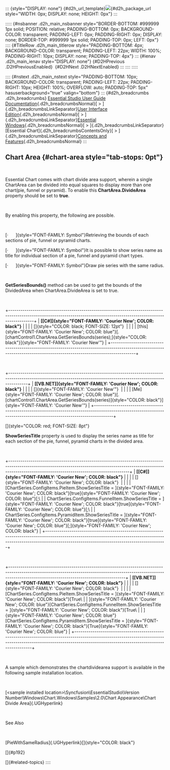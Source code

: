 ::: {style="DISPLAY: none"}
[](ms-xhelp:///?Id=d2h_url_template){#d2h_url_template}![](!package_url!){#d2h_package_url style="WIDTH: 0px; DISPLAY: none; HEIGHT: 0px"}
:::

::::: {#nsbanner .d2h_main_nsbanner style="BORDER-BOTTOM: #999999 1px solid; POSITION: relative; PADDING-BOTTOM: 0px; BACKGROUND-COLOR: transparent; PADDING-LEFT: 0px; PADDING-RIGHT: 0px; DISPLAY: none; BORDER-TOP: #999999 1px solid; PADDING-TOP: 0px; LEFT: 0px"}
:::: {#TitleRow .d2h_main_titlerow style="PADDING-BOTTOM: 4px; BACKGROUND-COLOR: transparent; PADDING-LEFT: 22px; WIDTH: 100%; PADDING-RIGHT: 10px; DISPLAY: none; PADDING-TOP: 4px"}
::: {#ienav .d2h_main_ienav style="DISPLAY: none"}
[](ms-xhelp:///?Id=0f9ea29f-1949-43ff-8a4f-fd1479411f90){#D2HPrevious .D2HPreviousEnabled}  [](ms-xhelp:///?Id=26574a97-1fe1-4f3d-803d-3a7568072747){#D2HNext .D2HNextEnabled}
:::
::::
:::::

:::: {#nstext .d2h_main_nstext style="PADDING-BOTTOM: 10px; BACKGROUND-COLOR: transparent; PADDING-LEFT: 22px; PADDING-RIGHT: 10px; HEIGHT: 100%; OVERFLOW: auto; PADDING-TOP: 5px" hasuserbackground="true" valign="bottom"}
::: {#d2h_breadcrumbs .d2h_breadcrumbs}
[Essential Studio User Guide Documentation](ms-xhelp:///?Id=12457748-09e3-4d74-a240-8e049cedf030){.d2h_breadcrumbsNormal}[ \> ]{.d2h_breadcrumbsLinkSeparator}[User Interface Edition](ms-xhelp:///?Id=c29296b7-531c-413b-a0ec-488ca1f7f669){.d2h_breadcrumbsNormal}[ \> ]{.d2h_breadcrumbsLinkSeparator}[Essential Windows](ms-xhelp:///?Id=e60759d8-47a4-4570-9d7a-16a68d63f2ea){.d2h_breadcrumbsNormal}[ \> ]{.d2h_breadcrumbsLinkSeparator}[Essential Chart]{.d2h_breadcrumbsContentsOnly}[ \> ]{.d2h_breadcrumbsLinkSeparator}[Concepts and Features](ms-xhelp:///?Id=71321e9c-336c-4c1c-a127-be9f135ad4bb){.d2h_breadcrumbsNormal}
:::

## Chart Area {#chart-area style="tab-stops: 0pt"}

 

Essential Chart comes with chart divide area support, wherein a single ChartArea can be divided into equal squares to display more than one chart(pie, funnel or pyramid). To enable this **ChartArea.DivideArea** property should be set to **true**.

 

By enabling this property, the following are possible.

 

[·      ]{style="FONT-FAMILY: Symbol"}Retrieving the bounds of each sections of pie, funnel or pyramid charts.

[·      ]{style="FONT-FAMILY: Symbol"}It is possible to show series name as title for individual section of a pie, funnel and pyramid chart types.

[·      ]{style="FONT-FAMILY: Symbol"}Draw pie series with the same radius.

 

**GetSeriesBounds()** method can be used to get the bounds of the DividedArea when ChartArea.DivideArea is set to true.

 

+------------------------------------------------------------------------------------------------------------------------------------------------------------------------+
| **[\[C#\]]{style="FONT-FAMILY: 'Courier New'; COLOR: black"}**                                                                                                         |
|                                                                                                                                                                        |
| []{style="COLOR: black; FONT-SIZE: 12pt"}                                                                                                                              |
|                                                                                                                                                                        |
| [this]{style="FONT-FAMILY: 'Courier New'; COLOR: blue"}[.[chartControl1.ChartArea.GetSeriesBounds(series);]{style="COLOR: black"}]{style="FONT-FAMILY: 'Courier New'"} |
+------------------------------------------------------------------------------------------------------------------------------------------------------------------------+

 

+---------------------------------------------------------------------------------------------------------------------------------------------------------------------+
| **[\[VB.NET\]]{style="FONT-FAMILY: 'Courier New'; COLOR: black"}**                                                                                                  |
|                                                                                                                                                                     |
| []{style="FONT-FAMILY: 'Courier New'"}                                                                                                                              |
|                                                                                                                                                                     |
| [Me]{style="FONT-FAMILY: 'Courier New'; COLOR: blue"}[.[chartControl1.ChartArea.GetSeriesBounds(series)]{style="COLOR: black"}]{style="FONT-FAMILY: 'Courier New'"} |
+---------------------------------------------------------------------------------------------------------------------------------------------------------------------+

[]{style="COLOR: red; FONT-SIZE: 8pt"} 

**ShowSeriesTitle** property is used to display the series name as title for each section of the pie, funnel, pyramid charts in the divided area.

 

+-----------------------------------------------------------------------------------------------------------------------------------------------------------------------------------------------------------------------+
| **[\[C#\]]{style="FONT-FAMILY: 'Courier New'; COLOR: black"}**                                                                                                                                                        |
|                                                                                                                                                                                                                       |
| []{style="FONT-FAMILY: 'Courier New'; COLOR: black"}                                                                                                                                                                  |
|                                                                                                                                                                                                                       |
| [ChartSeries.ConfigItems.PieItem.ShowSeriesTitle = ]{style="FONT-FAMILY: 'Courier New'; COLOR: black"}[true]{style="FONT-FAMILY: 'Courier New'; COLOR: blue"}[;\                                                      |
| ChartSeries.ConfigItems.FunnelItem.ShowSeriesTitle = ]{style="FONT-FAMILY: 'Courier New'; COLOR: black"}[true]{style="FONT-FAMILY: 'Courier New'; COLOR: blue"}[;\                                                    |
| ChartSeries.ConfigItems.PyramidItem.ShowSeriesTitle = ]{style="FONT-FAMILY: 'Courier New'; COLOR: black"}[true]{style="FONT-FAMILY: 'Courier New'; COLOR: blue"}[;]{style="FONT-FAMILY: 'Courier New'; COLOR: black"} |
+-----------------------------------------------------------------------------------------------------------------------------------------------------------------------------------------------------------------------+

 

+---------------------------------------------------------------------------------------------------------------------------------------------------------------------------------------------------------------------+
| **[\[VB.NET\]]{style="FONT-FAMILY: 'Courier New'; COLOR: black"}**                                                                                                                                                  |
|                                                                                                                                                                                                                     |
| []{style="FONT-FAMILY: 'Courier New'; COLOR: black"}                                                                                                                                                                |
|                                                                                                                                                                                                                     |
| [ChartSeries.ConfigItems.PieItem.ShowSeriesTitle = ]{style="FONT-FAMILY: 'Courier New'; COLOR: black"}[True\                                                                                                        |
| ]{style="FONT-FAMILY: 'Courier New'; COLOR: blue"}[ChartSeries.ConfigItems.FunnelItem.ShowSeriesTitle = ]{style="FONT-FAMILY: 'Courier New'; COLOR: black"}[True\                                                   |
| ]{style="FONT-FAMILY: 'Courier New'; COLOR: blue"}[ChartSeries.ConfigItems.PyramidItem.ShowSeriesTitle = ]{style="FONT-FAMILY: 'Courier New'; COLOR: black"}[True]{style="FONT-FAMILY: 'Courier New'; COLOR: blue"} |
+---------------------------------------------------------------------------------------------------------------------------------------------------------------------------------------------------------------------+

 

A sample which demonstrates the chartdividearea support is available in the following sample installation location.

 

[\<sample installed location\>\\Syncfusion\\EssentialStudio\\Version Number\\Windows\\Chart.Windows\\Samples\\2.0\\Chart Appearance\\Chart Divide Area]{.UGHyperlink}

 

See Also

 

[PieWithSameRadius]{.UGHyperlink}[]{style="COLOR: black"}

[]{#p192} 

[]{#related-topics}
::::
